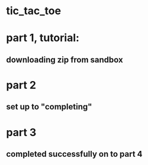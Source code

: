 # tic_tac_toe

# part 1, tutorial:
## downloading zip from sandbox

# part 2
## set up to "completing"

# part 3
## completed successfully on to part 4